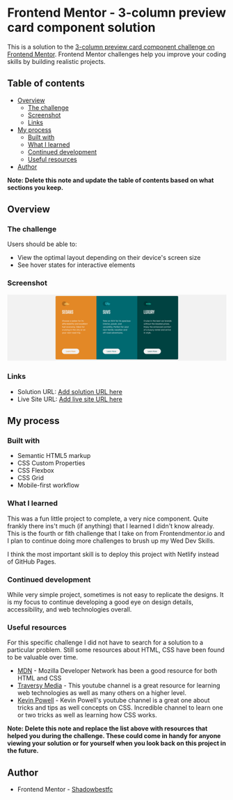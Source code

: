 # Frontend Mentor - 3-column preview card component solution

This is a solution to the [3-column preview card component challenge on Frontend Mentor](https://www.frontendmentor.io/challenges/3column-preview-card-component-pH92eAR2-). Frontend Mentor challenges help you improve your coding skills by building realistic projects. 

## Table of contents

- [Overview](#overview)
  - [The challenge](#the-challenge)
  - [Screenshot](#screenshot)
  - [Links](#links)
- [My process](#my-process)
  - [Built with](#built-with)
  - [What I learned](#what-i-learned)
  - [Continued development](#continued-development)
  - [Useful resources](#useful-resources)
- [Author](#author)

**Note: Delete this note and update the table of contents based on what sections you keep.**

## Overview

### The challenge

Users should be able to:

- View the optimal layout depending on their device's screen size
- See hover states for interactive elements

### Screenshot

![Desktop view](./img/screenshot.png)


### Links

- Solution URL: [Add solution URL here](https://your-solution-url.com)
- Live Site URL: [Add live site URL here](https://your-live-site-url.com)

## My process

### Built with

- Semantic HTML5 markup
- CSS Custom Properties
- CSS Flexbox
- CSS Grid
- Mobile-first workflow


### What I learned

This was a fun little project to complete, a very nice component. Quite frankly there ins't much (if anything) that I learned I didn't know already. This is the fourth or fith challenge that I take on from Frontendmentor.io and I plan to continue doing more challenges to brush up my Wed Dev Skills.

I think the most important skill is to deploy this project with Netlify instead of GitHub Pages.

### Continued development

While very simple project, sometimes is not easy to replicate the designs. It is my focus to continue developing a good eye on design details, accessibility, and web technologies overall.

### Useful resources

For this specific challenge I did not have to search for a solution to a particular problem. Still some resources about HTML, CSS have been found to be valuable over time.

- [MDN](https://developer.mozilla.org/en-US/) - Mozilla Developer Network has been a good resource for both HTML and CSS
- [Traversy Media](https://www.youtube.com/c/TraversyMedia) - This youtube channel is a great resource for learning web technologies as well as many others on a higher level.
- [Kevin Powell](https://www.youtube.com/user/KepowOb) - Kevin Powell's youtube channel is a great one about tricks and tips as well concepts on CSS. Incredible channel to learn one or two tricks as well as learning how CSS works.

**Note: Delete this note and replace the list above with resources that helped you during the challenge. These could come in handy for anyone viewing your solution or for yourself when you look back on this project in the future.**

## Author

- Frontend Mentor - [Shadowbestfc](https://www.frontendmentor.io/profile/Shadowbest)

